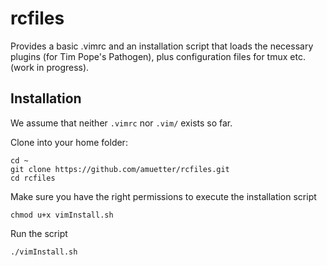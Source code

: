 # rcfiles

Provides a basic .vimrc and an installation script that loads the necessary plugins (for Tim Pope's Pathogen), plus configuration files for tmux etc. (work in progress).

## Installation

We assume that neither `.vimrc` nor `.vim/` exists so far.

Clone into your home folder:

```
cd ~
git clone https://github.com/amuetter/rcfiles.git
cd rcfiles
```
Make sure you have the right permissions to execute the installation script

```
chmod u+x vimInstall.sh 
```

Run the script

```
./vimInstall.sh 
```
